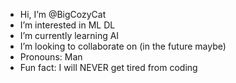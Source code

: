 - Hi, I’m @BigCozyCat
- I’m interested in ML DL
- I’m currently learning AI 
- I’m looking to collaborate on (in the future maybe)
- Pronouns: Man
- Fun fact: I will NEVER get tired from coding
